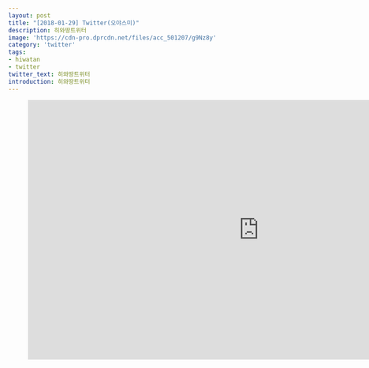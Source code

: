 ```yaml
---
layout: post
title: "[2018-01-29] Twitter(오야스미)"
description: 히와땅트위터
image: 'https://cdn-pro.dprcdn.net/files/acc_501207/g9Nz8y'
category: 'twitter'
tags:
- hiwatan
- twitter
twitter_text: 히와땅트위터
introduction: 히와땅트위터
---
```

<figure class="video_container">
<iframe width="936" height="526" src="https://serviceapi.nmv.naver.com/flash/convertIframeTag.nhn?vid=AF5AA4F7AAD2707D42790BD2FF8B90C81F69&outKey=V12799317b09160fc3d27ce95a6e6f8251b1638a8c15ed4984249ce95a6e6f8251b16" frameborder="no" scrolling="no" webkitallowfullscreen mozallowfullscreen allowfullscreen></iframe>
</figure>
